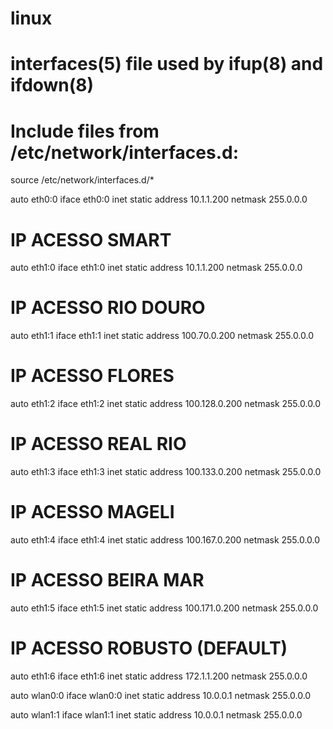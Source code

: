 # linux

# interfaces(5) file used by ifup(8) and ifdown(8)
# Include files from /etc/network/interfaces.d:
source /etc/network/interfaces.d/*

auto eth0:0
iface eth0:0 inet static
        address 10.1.1.200
        netmask 255.0.0.0

# IP ACESSO SMART
auto eth1:0
iface eth1:0 inet static
        address 10.1.1.200
        netmask 255.0.0.0

# IP ACESSO RIO DOURO
auto eth1:1
iface eth1:1 inet static
        address 100.70.0.200
        netmask 255.0.0.0

# IP ACESSO FLORES
auto eth1:2
iface eth1:2 inet static
        address 100.128.0.200
        netmask 255.0.0.0

# IP ACESSO REAL RIO
auto eth1:3
iface eth1:3 inet static
        address 100.133.0.200
        netmask 255.0.0.0

# IP ACESSO MAGELI
auto eth1:4
iface eth1:4 inet static
        address 100.167.0.200
        netmask 255.0.0.0

# IP ACESSO BEIRA MAR
auto eth1:5
iface eth1:5 inet static
        address 100.171.0.200
        netmask 255.0.0.0

# IP ACESSO ROBUSTO (DEFAULT)
auto eth1:6
iface eth1:6 inet static
        address 172.1.1.200
        netmask 255.0.0.0

auto wlan0:0
iface wlan0:0 inet static
        address 10.0.0.1
        netmask 255.0.0.0

auto wlan1:1
iface wlan1:1 inet static
        address 10.0.0.1
        netmask 255.0.0.0

